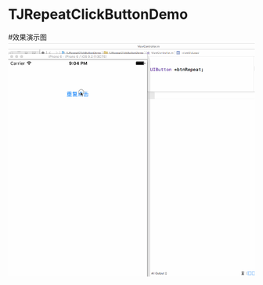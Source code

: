 # TJRepeatClickButtonDemo


#效果演示图
![Image](https://github.com/KBvsMJ/TJRepeatClickButtonDemo/blob/master/demogif/1.gif)
